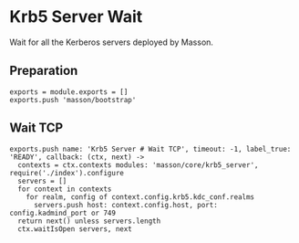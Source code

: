 
# Krb5 Server Wait

Wait for all the Kerberos servers deployed by Masson.

## Preparation

    exports = module.exports = []
    exports.push 'masson/bootstrap'

## Wait TCP

    exports.push name: 'Krb5 Server # Wait TCP', timeout: -1, label_true: 'READY', callback: (ctx, next) ->
      contexts = ctx.contexts modules: 'masson/core/krb5_server', require('./index').configure
      servers = []
      for context in contexts
        for realm, config of context.config.krb5.kdc_conf.realms
          servers.push host: context.config.host, port: config.kadmind_port or 749
      return next() unless servers.length
      ctx.waitIsOpen servers, next

